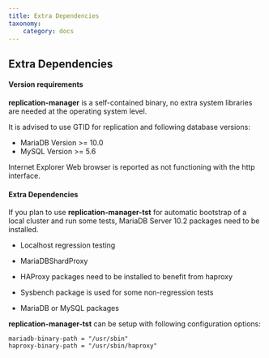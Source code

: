 ```yaml
---
title: Extra Dependencies
taxonomy:
    category: docs
---
```

## Extra Dependencies

#### Version requirements

**replication-manager** is a self-contained binary, no extra system libraries are needed at the operating system level.

It is advised to use GTID for replication and following database versions:

* MariaDB Version >= 10.0
* MySQL Version >= 5.6

Internet Explorer Web browser is reported as not functioning with the http interface.

####  Extra Dependencies

If you plan to use **replication-manager-tst** for automatic bootstrap of a local cluster and run some tests, MariaDB Server 10.2 packages need to be installed.

* Localhost regression testing  
* MariaDBShardProxy

* HAProxy packages need to be installed to benefit from haproxy
* Sysbench package is used for some non-regression tests
* MariaDB or MySQL packages

**replication-manager-tst** can be setup with following configuration options:

```
mariadb-binary-path = "/usr/sbin"
haproxy-binary-path = "/usr/sbin/haproxy"
```
